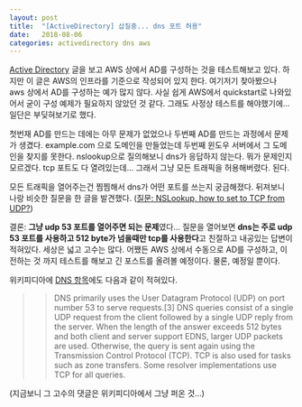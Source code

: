```yaml
---
layout: post
title:  "[ActiveDirectory] 삽질중... dns 포트 허용"
date:   2018-08-06
categories: activedirectory dns aws 
---
```


[Active Directory](http://dianememory.tistory.com/5) 글을 보고 AWS 상에서 AD를 구성하는 것을 테스트해보고 있다. 하지만 이 글은 AWS의 인프라를 기준으로 작성되어 있지 한다. 여기저기 찾아봤으나 aws 상에서 AD를 구성하는 예가 많지 않다. 사실 쉽게 AWS에서 quickstart로 나와있어서 굳이 구성 예제가 필요하지 않았던 것 같다. 그래도 사정상 테스트를 해야했기에... 일단은 부딪혀보기로 했다. 

첫번재 AD를 만드는 데에는 아무 문제가 없었으나 두번째 AD를 만드는 과정에서 문제가 생겼다. example.com 으로 도메인을 만들었는데 두번째 윈도우 서버에서 그 도메인을 찾지를 못한다. nslookup으로 질의해보니 dns가 응답하지 않는다. 뭐가 문제인지 모르겠다. tcp 포트도 다 열려있는데... 그래서 그냥 모든 트래픽을 허용해버렸다. 된다. 

모든 트래픽을 열어주는건 찜찜해서 dns가 어떤 포트를 쓰는지 궁금해졌다. 뒤져보니 나랑 비슷한 질문을 한 글을 발견했다. ([질문: NSLookup, how to set to TCP from UDP?](https://social.technet.microsoft.com/Forums/windows/en-US/955244f1-867a-4f3b-a0a3-321f05982fa0/nslookup-how-to-set-to-tcp-from-udp?forum=win10itpronetworking))

결론: **그냥 udp 53 포트를 열어주면 되는 문제**였다... 질문을 열어보면 **dns는 주로 udp 53 포트를 사용하고 512 byte가 넘을때만 tcp를 사용한다**고 친절하고 내공있는 답변이 적혀있다. 세상은 넓고 고수는 많다. 어쨌든 AWS 상에서 수동으로 AD를 구성하고, 이전하는 것 까지 테스트를 해보고 긴 포스트를 올려볼 예정이다. 물론, 예정일 뿐이다. 

위키피디아에 [DNS 항목](https://en.wikipedia.org/wiki/Domain_Name_System#DNS_Protocol_transport)에도 다음과 같이 적혀있다. 
>> DNS primarily uses the User Datagram Protocol (UDP) on port number 53 to serve requests.[3] DNS queries consist of a single UDP request from the client followed by a single UDP reply from the server. When the length of the answer exceeds 512 bytes and both client and server support EDNS, larger UDP packets are used. Otherwise, the query is sent again using the Transmission Control Protocol (TCP). TCP is also used for tasks such as zone transfers. Some resolver implementations use TCP for all queries.

(지금보니 그 고수의 댓글은 위키피디아에서 그냥 퍼온 것...)
